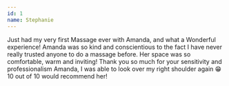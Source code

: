 ```yaml
---
id: 1
name: Stephanie
---
```


Just had my very first Massage ever with Amanda, and what a Wonderful experience! Amanda was so kind and conscientious to the fact I have never really trusted anyone to do a massage before. Her space was so comfortable, warm and inviting! Thank you so much for your sensitivity and professionalism Amanda, I was able to look over my right shoulder again 😁 10 out of 10 would recommend her!
